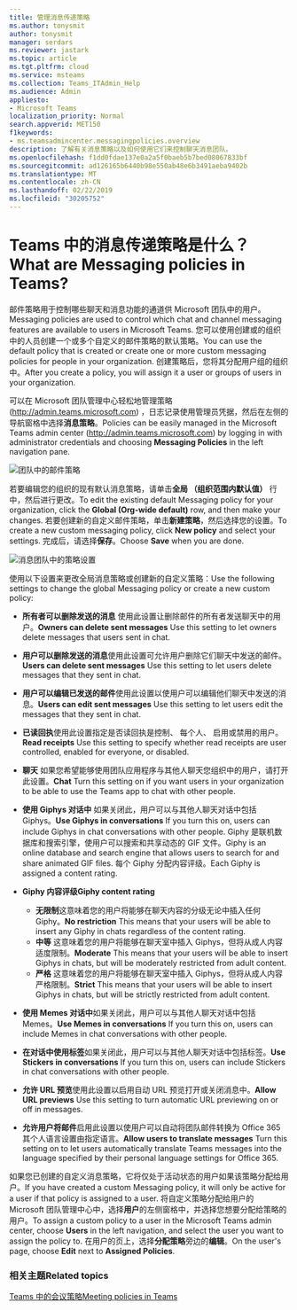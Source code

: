 ```yaml
---
title: 管理消息传递策略
ms.author: tonysmit
author: tonysmit
manager: serdars
ms.reviewer: jastark
ms.topic: article
ms.tgt.pltfrm: cloud
ms.service: msteams
ms.collection: Teams_ITAdmin_Help
ms.audience: Admin
appliesto:
- Microsoft Teams
localization_priority: Normal
search.appverid: MET150
f1keywords:
- ms.teamsadmincenter.messagingpolicies.overview
description: 了解有关消息策略以及如何使用它们来控制聊天消息团队。
ms.openlocfilehash: f1dd0fdae137e0a2a5f0baeb5b7bed08067833bf
ms.sourcegitcommit: ad126165b6440b98e550ab48e6b3491aeba9402b
ms.translationtype: MT
ms.contentlocale: zh-CN
ms.lasthandoff: 02/22/2019
ms.locfileid: "30205752"
---
```

# <a name="what-are-messaging-policies-in-teams"></a><span data-ttu-id="65d25-103">Teams 中的消息传递策略是什么？</span><span class="sxs-lookup"><span data-stu-id="65d25-103">What are Messaging policies in Teams?</span></span>

<span data-ttu-id="65d25-104">邮件策略用于控制哪些聊天和消息功能的通道供 Microsoft 团队中的用户。</span><span class="sxs-lookup"><span data-stu-id="65d25-104">Messaging policies are used to control which chat and channel messaging features are available to users in Microsoft Teams.</span></span> <span data-ttu-id="65d25-105">您可以使用创建或的组织中的人员创建一个或多个自定义的邮件策略的默认策略。</span><span class="sxs-lookup"><span data-stu-id="65d25-105">You can use the default policy that is created or create one or more custom messaging policies for people in your organization.</span></span> <span data-ttu-id="65d25-106">创建策略后，您将其分配用户组的组织中。</span><span class="sxs-lookup"><span data-stu-id="65d25-106">After you create a policy, you will assign it a user or groups of users in your organization.</span></span>

<span data-ttu-id="65d25-107">可以在 Microsoft 团队管理中心轻松地管理策略 (http://admin.teams.microsoft.com) ，日志记录使用管理员凭据，然后在左侧的导航窗格中选择**消息策略**。</span><span class="sxs-lookup"><span data-stu-id="65d25-107">Policies can be easily managed in the Microsoft Teams admin center (http://admin.teams.microsoft.com) by logging in with administrator credentials and choosing **Messaging Policies** in the left navigation pane.</span></span> 

![团队中的邮件策略](media/messaging-policies-image1.png)

<span data-ttu-id="65d25-109">若要编辑您的组织的现有默认消息策略，请单击**全局 （组织范围内默认值）** 行中，然后进行更改。</span><span class="sxs-lookup"><span data-stu-id="65d25-109">To edit the existing default Messaging policy for your organization, click the **Global (Org-wide default)** row, and then make your changes.</span></span> <span data-ttu-id="65d25-110">若要创建新的自定义邮件策略，单击**新建策略**，然后选择您的设置。</span><span class="sxs-lookup"><span data-stu-id="65d25-110">To create a new custom messaging policy, click **New policy** and select your settings.</span></span> <span data-ttu-id="65d25-111">完成后，请选择**保存**。</span><span class="sxs-lookup"><span data-stu-id="65d25-111">Choose **Save** when you are done.</span></span>

![消息团队中的策略设置](media/messaging-policies-image2.png)

<!--- Add zone marker here--->

<span data-ttu-id="65d25-113">使用以下设置来更改全局消息策略或创建新的自定义策略：</span><span class="sxs-lookup"><span data-stu-id="65d25-113">Use the following settings to change the global Messaging policy or create a new custom policy:</span></span>

- <span data-ttu-id="65d25-114">**所有者可以删除发送的消息** 使用此设置让删除邮件的所有者发送聊天中的用户。</span><span class="sxs-lookup"><span data-stu-id="65d25-114">**Owners can delete sent messages**  Use this setting to let owners delete messages that users sent in chat.</span></span>
- <span data-ttu-id="65d25-115">**用户可以删除发送的消息**使用此设置可允许用户删除它们聊天中发送的邮件。</span><span class="sxs-lookup"><span data-stu-id="65d25-115">**Users can delete sent messages** Use this setting to let users delete messages that they sent in chat.</span></span>
- <span data-ttu-id="65d25-116">**用户可以编辑已发送的邮件**使用此设置以使用户可以编辑他们聊天中发送的消息。</span><span class="sxs-lookup"><span data-stu-id="65d25-116">**Users can edit sent messages** Use this setting to let users edit the messages that they sent in chat.</span></span>
- <span data-ttu-id="65d25-117">**已读回执**使用此设置指定是否读回执是控制、 每个人、 启用或禁用的用户。</span><span class="sxs-lookup"><span data-stu-id="65d25-117">**Read receipts** Use this setting to specify whether read receipts are user controlled, enabled for everyone, or disabled.</span></span>
<span data-ttu-id="65d25-118"><a name="bkchat"> </a></span><span class="sxs-lookup"><span data-stu-id="65d25-118"></span></span>

- <span data-ttu-id="65d25-119">**聊天** 如果您希望能够使用团队应用程序与其他人聊天您组织中的用户，请打开此设置。</span><span class="sxs-lookup"><span data-stu-id="65d25-119">**Chat**  Turn this setting on if you want users in your organization to be able to use the Teams app to chat with other people.</span></span>
- <span data-ttu-id="65d25-120">**使用 Giphys 对话中** 如果关闭此，用户可以与其他人聊天对话中包括 Giphys。</span><span class="sxs-lookup"><span data-stu-id="65d25-120">**Use Giphys in conversations**  If you turn this on, users can include Giphys in chat conversations with other people.</span></span> <span data-ttu-id="65d25-121">Giphy 是联机数据库和搜索引擎，使用户可以搜索和共享动态的 GIF 文件。</span><span class="sxs-lookup"><span data-stu-id="65d25-121">Giphy is an online database and search engine that allows users to search for and share animated GIF files.</span></span> <span data-ttu-id="65d25-122">每个 Giphy 分配内容评级。</span><span class="sxs-lookup"><span data-stu-id="65d25-122">Each Giphy is assigned a content rating.</span></span>
- <span data-ttu-id="65d25-123">**Giphy 内容评级**</span><span class="sxs-lookup"><span data-stu-id="65d25-123">**Giphy content rating**</span></span> 
    - <span data-ttu-id="65d25-124">**无限制**这意味着您的用户将能够在聊天内容的分级无论中插入任何 Giphy。</span><span class="sxs-lookup"><span data-stu-id="65d25-124">**No restriction** This means that your users will be able to insert any Giphy in chats regardless of the content rating.</span></span>
    - <span data-ttu-id="65d25-125">**中等** 这意味着您的用户将能够在聊天室中插入 Giphys，但将从成人内容适度限制。</span><span class="sxs-lookup"><span data-stu-id="65d25-125">**Moderate**  This means that your users will be able to insert Giphys in chats, but will be moderately restricted from adult content.</span></span>
    - <span data-ttu-id="65d25-126">**严格** 这意味着您的用户将能够在聊天室中插入 Giphys，但将从成人内容严格限制。</span><span class="sxs-lookup"><span data-stu-id="65d25-126">**Strict**  This means that your users will be able to insert Giphys in chats, but will be strictly restricted from adult content.</span></span>
- <span data-ttu-id="65d25-127">**使用 Memes 对话中**如果关闭此，用户可以与其他人聊天对话中包括 Memes。</span><span class="sxs-lookup"><span data-stu-id="65d25-127">**Use Memes in conversations** If you turn this on, users can include Memes in chat conversations with other people.</span></span> 
- <span data-ttu-id="65d25-128">**在对话中使用标签**如果关闭此，用户可以与其他人聊天对话中包括标签。</span><span class="sxs-lookup"><span data-stu-id="65d25-128">**Use Stickers in conversations** If you turn this on, users can include Stickers in chat conversations with other people.</span></span>
- <span data-ttu-id="65d25-129">**允许 URL 预览**使用此设置以启用自动 URL 预览打开或关闭消息中。</span><span class="sxs-lookup"><span data-stu-id="65d25-129">**Allow URL previews** Use this setting to turn automatic URL previewing on or off in messages.</span></span>
- <span data-ttu-id="65d25-130">**允许用户将邮件**启用此设置以使用户可以自动将团队邮件转换为 Office 365 其个人语言设置由指定语言。</span><span class="sxs-lookup"><span data-stu-id="65d25-130">**Allow users to translate messages** Turn this setting on to let users automatically translate Teams messages into the language specified by their personal language settings for Office 365.</span></span>

<span data-ttu-id="65d25-131">如果您已创建的自定义消息策略，它将仅处于活动状态的用户如果该策略分配给用户。</span><span class="sxs-lookup"><span data-stu-id="65d25-131">If you have created a custom Messaging policy, it will only be active for a user if that policy is assigned to a user.</span></span> <span data-ttu-id="65d25-132">将自定义策略分配给用户的 Microsoft 团队管理中心中，选择**用户**的左侧窗格中，并选择您想要分配给策略的用户。</span><span class="sxs-lookup"><span data-stu-id="65d25-132">To assign a custom policy to a user in the Microsoft Teams admin center, choose **Users** in the left navigation, and select the user you want to assign the policy to.</span></span> <span data-ttu-id="65d25-133">在用户的页上，选择**分配策略**旁边的**编辑**。</span><span class="sxs-lookup"><span data-stu-id="65d25-133">On the user's page, choose **Edit** next to **Assigned Policies**.</span></span>

<!--- End zone marker here--->

### <a name="related-topics"></a><span data-ttu-id="65d25-134">相关主题</span><span class="sxs-lookup"><span data-stu-id="65d25-134">Related topics</span></span>
[<span data-ttu-id="65d25-135">Teams 中的会议策略</span><span class="sxs-lookup"><span data-stu-id="65d25-135">Meeting policies in Teams</span></span>](meeting-policies-in-teams.md)
